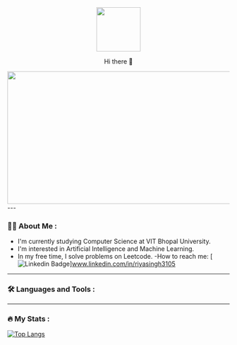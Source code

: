<div id="header" align="center">
  <img src="https://media.giphy.com/media/M9gbBd9nbDrOTu1Mqx/giphy.gif" width="100"/>
</div>


<div align="center">
  <p>Hi there 👋</p>
  <img src="https://media.giphy.com/media/dWesBcTLavkZuG35MI/giphy.gif" width="600" height="300"/>
</div>
---

### :woman_technologist: About Me :
- I'm currently studying Computer Science at VIT Bhopal University.
- I'm interested in Artificial Intelligence and Machine Learning.
- In my free time, I solve problems on Leetcode.
-How to reach me: [![Linkedin Badge](https://img.shields.io/badge/-kakbar-blue?style=flat&logo=Linkedin&logoColor=white)]www.linkedin.com/in/riyasingh3105
---

### :hammer_and_wrench: Languages and Tools :
---

### :fire: My Stats :
[![Top Langs](https://github-readme-stats.vercel.app/api/top-langs/?username=ravenn3105&layout=compact&theme=vision-friendly-dark)](https://github.com/anuraghazra/github-readme-stats)
